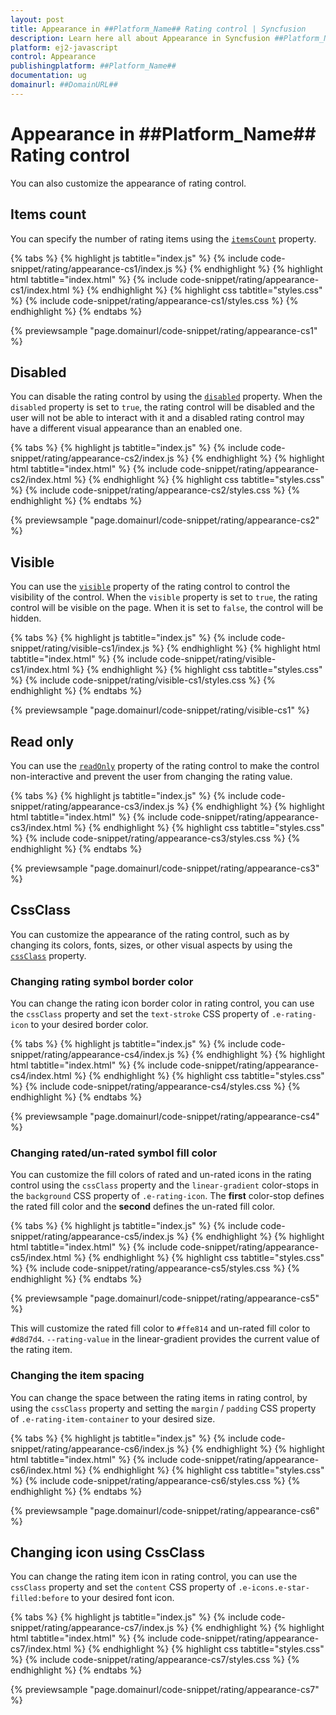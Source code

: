```yaml
---
layout: post
title: Appearance in ##Platform_Name## Rating control | Syncfusion
description: Learn here all about Appearance in Syncfusion ##Platform_Name## Rating control of Syncfusion Essential JS 2 and more.
platform: ej2-javascript
control: Appearance 
publishingplatform: ##Platform_Name##
documentation: ug
domainurl: ##DomainURL##
---
```


# Appearance in ##Platform_Name## Rating control

You can also customize the appearance of rating control.

## Items count

You can specify the number of rating items using the [`itemsCount`](../api/rating#itemscount) property.

{% tabs %}
{% highlight js tabtitle="index.js" %}
{% include code-snippet/rating/appearance-cs1/index.js %}
{% endhighlight %}
{% highlight html tabtitle="index.html" %}
{% include code-snippet/rating/appearance-cs1/index.html %}
{% endhighlight %}
{% highlight css tabtitle="styles.css" %}
{% include code-snippet/rating/appearance-cs1/styles.css %}
{% endhighlight %}
{% endtabs %}
        
{% previewsample "page.domainurl/code-snippet/rating/appearance-cs1" %}

## Disabled

You can disable the rating control by using the [`disabled`](../api/rating#disabled) property. When the `disabled` property is set to `true`, the rating control will be disabled and the user will not be able to interact with it and a disabled rating control may have a different visual appearance than an enabled one.

{% tabs %}
{% highlight js tabtitle="index.js" %}
{% include code-snippet/rating/appearance-cs2/index.js %}
{% endhighlight %}
{% highlight html tabtitle="index.html" %}
{% include code-snippet/rating/appearance-cs2/index.html %}
{% endhighlight %}
{% highlight css tabtitle="styles.css" %}
{% include code-snippet/rating/appearance-cs2/styles.css %}
{% endhighlight %}
{% endtabs %}
        
{% previewsample "page.domainurl/code-snippet/rating/appearance-cs2" %}

## Visible

You can use the [`visible`](../api/rating#visible) property of the rating control to control the visibility of the control. When the `visible` property is set to `true`, the rating control will be visible on the page. When it is set to `false`, the control will be hidden.

{% tabs %}
{% highlight js tabtitle="index.js" %}
{% include code-snippet/rating/visible-cs1/index.js %}
{% endhighlight %}
{% highlight html tabtitle="index.html" %}
{% include code-snippet/rating/visible-cs1/index.html %}
{% endhighlight %}
{% highlight css tabtitle="styles.css" %}
{% include code-snippet/rating/visible-cs1/styles.css %}
{% endhighlight %}
{% endtabs %}
        
{% previewsample "page.domainurl/code-snippet/rating/visible-cs1" %}

## Read only

You can use the [`readOnly`](../api/rating#readonly) property of the rating control to make the control non-interactive and prevent the user from changing the rating value.

{% tabs %}
{% highlight js tabtitle="index.js" %}
{% include code-snippet/rating/appearance-cs3/index.js %}
{% endhighlight %}
{% highlight html tabtitle="index.html" %}
{% include code-snippet/rating/appearance-cs3/index.html %}
{% endhighlight %}
{% highlight css tabtitle="styles.css" %}
{% include code-snippet/rating/appearance-cs3/styles.css %}
{% endhighlight %}
{% endtabs %}
        
{% previewsample "page.domainurl/code-snippet/rating/appearance-cs3" %}

## CssClass

You can customize the appearance of the rating control, such as by changing its colors, fonts, sizes, or other visual aspects by using the [`cssClass`](../api/rating#cssclass) property.

### Changing rating symbol border color

You can change the rating icon border color in rating control, you can use the `cssClass` property and set the `text-stroke` CSS property of `.e-rating-icon` to your desired border color.

{% tabs %}
{% highlight js tabtitle="index.js" %}
{% include code-snippet/rating/appearance-cs4/index.js %}
{% endhighlight %}
{% highlight html tabtitle="index.html" %}
{% include code-snippet/rating/appearance-cs4/index.html %}
{% endhighlight %}
{% highlight css tabtitle="styles.css" %}
{% include code-snippet/rating/appearance-cs4/styles.css %}
{% endhighlight %}
{% endtabs %}
        
{% previewsample "page.domainurl/code-snippet/rating/appearance-cs4" %}

### Changing rated/un-rated symbol fill color

You can customize the fill colors of rated and un-rated icons in the rating control using the `cssClass` property and the `linear-gradient` color-stops in the `background` CSS property of `.e-rating-icon`. The **first** color-stop defines the rated fill color and the **second** defines the un-rated fill color.

{% tabs %}
{% highlight js tabtitle="index.js" %}
{% include code-snippet/rating/appearance-cs5/index.js %}
{% endhighlight %}
{% highlight html tabtitle="index.html" %}
{% include code-snippet/rating/appearance-cs5/index.html %}
{% endhighlight %}
{% highlight css tabtitle="styles.css" %}
{% include code-snippet/rating/appearance-cs5/styles.css %}
{% endhighlight %}
{% endtabs %}
        
{% previewsample "page.domainurl/code-snippet/rating/appearance-cs5" %}

This will customize the rated fill color to `#ffe814` and un-rated fill color to `#d8d7d4`. `--rating-value` in the linear-gradient provides the current value of the rating item.

### Changing the item spacing

You can change the space between the rating items in rating control, by using the `cssClass` property and setting the `margin` / `padding` CSS property of `.e-rating-item-container` to your desired size.

{% tabs %}
{% highlight js tabtitle="index.js" %}
{% include code-snippet/rating/appearance-cs6/index.js %}
{% endhighlight %}
{% highlight html tabtitle="index.html" %}
{% include code-snippet/rating/appearance-cs6/index.html %}
{% endhighlight %}
{% highlight css tabtitle="styles.css" %}
{% include code-snippet/rating/appearance-cs6/styles.css %}
{% endhighlight %}
{% endtabs %}
        
{% previewsample "page.domainurl/code-snippet/rating/appearance-cs6" %}

## Changing icon using CssClass

You can change the rating item icon in rating control, you can use the `cssClass` property and set the `content` CSS property of `.e-icons.e-star-filled:before` to your desired font icon.

{% tabs %}
{% highlight js tabtitle="index.js" %}
{% include code-snippet/rating/appearance-cs7/index.js %}
{% endhighlight %}
{% highlight html tabtitle="index.html" %}
{% include code-snippet/rating/appearance-cs7/index.html %}
{% endhighlight %}
{% highlight css tabtitle="styles.css" %}
{% include code-snippet/rating/appearance-cs7/styles.css %}
{% endhighlight %}
{% endtabs %}
        
{% previewsample "page.domainurl/code-snippet/rating/appearance-cs7" %}

